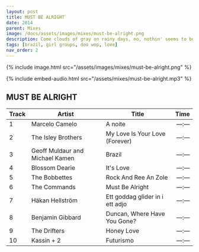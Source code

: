 ```yaml
---
layout: post
title: MUST BE ALRIGHT
date: 2014
parent: Mixes
image: /docs/assets/images/mixes/must-be-alright.png
description: Come clouds of gray on rainy days, no, nothin' seems to bother me
tags: [brazil, girl groups, doo wop, love]
nav_order: 2
---
```

{% include image.html src="/assets/images/mixes/must-be-alright.png" %}

{% include embed-audio.html src="/assets/mixes/must-be-alright.mp3" %}

## MUST BE ALRIGHT

|Track|Artist|Title|Time|
|-|-|----------------|-:|
|1 | Marcelo Camelo | A noite | —:— |
|2 | The Isley Brothers | My Love Is Your Love (Forever) | —:— |
|3 | Geoff Muldaur and Michael Kamen | Brazil | —:— |
|4 | Blossom Dearie | It's Love | —:— |
|5 | The Bobbettes | Rock And Ree An Zole | —:— |
|6 | The Commands | Must Be Alright | —:— |
|7 | Häkan Hellström | Ett goddag glider in i ett adjo | —:— |
|8 | Benjamin Gibbard | Duncan, Where Have You Gone? | —:— |
|9 | The Drifters | Honey Love | —:— |
|10 | Kassin + 2 | Futurismo | —:— |
